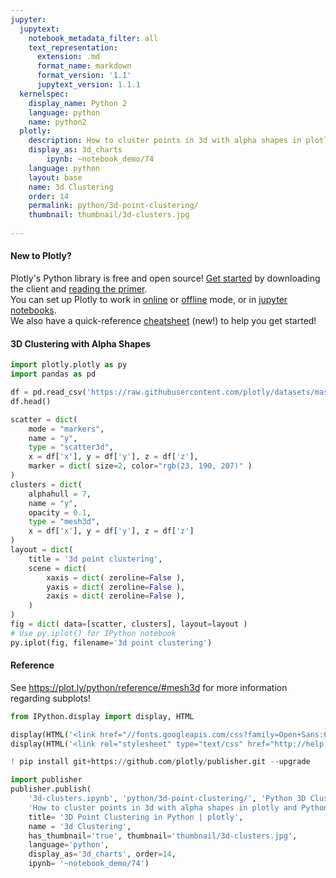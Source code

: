 ```yaml
---
jupyter:
  jupytext:
    notebook_metadata_filter: all
    text_representation:
      extension: .md
      format_name: markdown
      format_version: '1.1'
      jupytext_version: 1.1.1
  kernelspec:
    display_name: Python 2
    language: python
    name: python2
  plotly:
    description: How to cluster points in 3d with alpha shapes in plotly and Python
    display_as: 3d_charts
        ipynb: ~notebook_demo/74
    language: python
    layout: base
    name: 3d Clustering
    order: 14
    permalink: python/3d-point-clustering/
    thumbnail: thumbnail/3d-clusters.jpg
    
---
```


<!-- #region {"deletable": true, "editable": true} -->
#### New to Plotly?
Plotly's Python library is free and open source! [Get started](https://plot.ly/python/getting-started/) by downloading the client and [reading the primer](https://plot.ly/python/getting-started/).
<br>You can set up Plotly to work in [online](https://plot.ly/python/getting-started/#initialization-for-online-plotting) or [offline](https://plot.ly/python/getting-started/#initialization-for-offline-plotting) mode, or in [jupyter notebooks](https://plot.ly/python/getting-started/#start-plotting-online).
<br>We also have a quick-reference [cheatsheet](https://images.plot.ly/plotly-documentation/images/python_cheat_sheet.pdf) (new!) to help you get started!
<!-- #endregion -->

<!-- #region {"deletable": true, "editable": true} -->
#### 3D Clustering with Alpha Shapes
<!-- #endregion -->

```python deletable=true editable=true
import plotly.plotly as py
import pandas as pd

df = pd.read_csv('https://raw.githubusercontent.com/plotly/datasets/master/alpha_shape.csv')
df.head()

scatter = dict(
    mode = "markers",
    name = "y",
    type = "scatter3d",
    x = df['x'], y = df['y'], z = df['z'],
    marker = dict( size=2, color="rgb(23, 190, 207)" )
)
clusters = dict(
    alphahull = 7,
    name = "y",
    opacity = 0.1,
    type = "mesh3d",
    x = df['x'], y = df['y'], z = df['z']
)
layout = dict(
    title = '3d point clustering',
    scene = dict(
        xaxis = dict( zeroline=False ),
        yaxis = dict( zeroline=False ),
        zaxis = dict( zeroline=False ),
    )
)
fig = dict( data=[scatter, clusters], layout=layout )
# Use py.iplot() for IPython notebook
py.iplot(fig, filename='3d point clustering')
```

<!-- #region {"deletable": true, "editable": true} -->
#### Reference
<!-- #endregion -->

<!-- #region {"deletable": true, "editable": true} -->
See https://plot.ly/python/reference/#mesh3d for more information regarding subplots!
<!-- #endregion -->

```python deletable=true editable=true
from IPython.display import display, HTML

display(HTML('<link href="//fonts.googleapis.com/css?family=Open+Sans:600,400,300,200|Inconsolata|Ubuntu+Mono:400,700" rel="stylesheet" type="text/css" />'))
display(HTML('<link rel="stylesheet" type="text/css" href="http://help.plot.ly/documentation/all_static/css/ipython-notebook-custom.css">'))

! pip install git+https://github.com/plotly/publisher.git --upgrade

import publisher
publisher.publish(
    '3d-clusters.ipynb', 'python/3d-point-clustering/', 'Python 3D Clustering | plotly',
    'How to cluster points in 3d with alpha shapes in plotly and Python',
    title= '3D Point Clustering in Python | plotly',
    name = '3d Clustering',
    has_thumbnail='true', thumbnail='thumbnail/3d-clusters.jpg',
    language='python',
    display_as='3d_charts', order=14,
    ipynb= '~notebook_demo/74')
```

```python deletable=true editable=true

```
